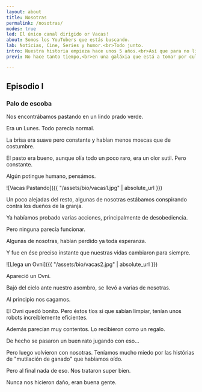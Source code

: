 ```yaml
---
layout: about
title: Nosotras
permalink: /nosotras/
modes: true
led: El único canal dirigido or Vacas!
about: Somos los YouTubers que estás buscando.
lab: Notícias, Cine, Series y humor.<br>Todo junto.
intro: Nuestra historia empieza hace unos 5 años.<br>Así que para no liarnos, empezaremos por el principio...
previ: No hace tanto tiempo,<br>en una galáxia que está a tomar por culo de la de Star Wars...

---
```


## Episodio I
### Palo de escoba


Nos encontrábamos pastando en un lindo prado verde.

Era un Lunes. Todo parecía normal.

La brisa era suave pero constante y habían menos moscas que de costumbre.

El pasto era bueno, aunque olía todo un poco raro, era un olor sutil. Pero constante.

Algún potingue humano, pensámos.

![Vacas Pastando]({{ "/assets/bio/vacas1.jpg" | absolute_url }})

Un poco alejadas del resto, algunas de nosotras estábamos conspirando contra los dueños de la granja.

Ya habíamos probado varias acciones, principalmente de desobediencia.

Pero ninguna parecía funcionar.

Algunas de nosotras, habían perdido ya toda esperanza.

Y fue en ése preciso instante que nuestras vidas cambiaron para siempre.


![Llega un Ovni]({{ "/assets/bio/vacas2.jpg" | absolute_url }})

Apareció un Ovni.

Bajó del cielo ante nuestro asombro, se llevó a varias de nosotras.

Al principio nos cagamos.

El Ovni quedó bonito. Pero éstos tíos si que sabían limpiar, tenían unos robots increíblemente eficientes.

Además parecían muy contentos. Lo recibieron como un regalo.

De hecho se pasaron un buen rato jugando con eso...


Pero luego volvieron con nosotras. Teníamos mucho miedo por las histórias de "mutilación de ganado" que habíamos oído.

Pero al final nada de eso. Nos trataron super bien.

Nunca nos hicieron daño, eran buena gente.


